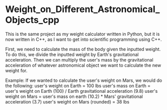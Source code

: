 # Weight_on_Different_Astronomical_Objects_cpp
This is the same project as my weight calculator written in Python, but it is now written in C++, as I want to get into scientific programming using C++.

First, we need to calculate the mass of the body given the inputted weight. To do this, we divide the inputted weight by
Earth's gravitational acceleration. Then we can multiply the user's mass by the gravitational acceleration of whatever astronomical
object we want to calculate the new weight for.

Example:
If we wanted to calculate the user's weight on Mars, we would do the following:
user's weight on Earth = 100 lbs
user's mass on Earth = user's weight on Earth (100) / Earth gravitational acceleration (9.8)
user's weight on Mars = user's mass on earth (10.2) * Mars' gravitational acceleration (3.7)
user's weight on Mars (rounded) = 38 lbs
